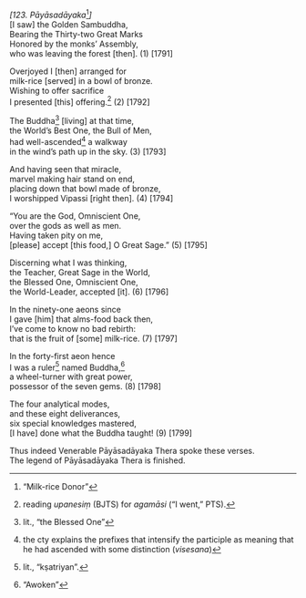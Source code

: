 *\[123. Pāyāsadāyaka*[^1]*\]*  
\[I saw\] the Golden Sambuddha,  
Bearing the Thirty-two Great Marks  
Honored by the monks’ Assembly,  
who was leaving the forest \[then\]. (1) \[1791\]

Overjoyed I \[then\] arranged for  
milk-rice \[served\] in a bowl of bronze.  
Wishing to offer sacrifice  
I presented \[this\] offering.[^2] (2) \[1792\]

The Buddha[^3] \[living\] at that time,  
the World’s Best One, the Bull of Men,  
had well-ascended[^4] a walkway  
in the wind’s path up in the sky. (3) \[1793\]

And having seen that miracle,  
marvel making hair stand on end,  
placing down that bowl made of bronze,  
I worshipped Vipassi \[right then\]. (4) \[1794\]

“You are the God, Omniscient One,  
over the gods as well as men.  
Having taken pity on me,  
\[please\] accept \[this food,\] O Great Sage.” (5) \[1795\]

Discerning what I was thinking,  
the Teacher, Great Sage in the World,  
the Blessed One, Omniscient One,  
the World-Leader, accepted \[it\]. (6) \[1796\]

In the ninety-one aeons since  
I gave \[him\] that alms-food back then,  
I’ve come to know no bad rebirth:  
that is the fruit of \[some\] milk-rice. (7) \[1797\]

In the forty-first aeon hence  
I was a ruler[^5] named Buddha,[^6]  
a wheel-turner with great power,  
possessor of the seven gems. (8) \[1798\]

The four analytical modes,  
and these eight deliverances,  
six special knowledges mastered,  
\[I have\] done what the Buddha taught! (9) \[1799\]

Thus indeed Venerable Pāyāsadāyaka Thera spoke these verses.  
The legend of Pāyāsadāyaka Thera is finished.

[^1]: “Milk-rice Donor”

[^2]: reading *upanesiṃ* (BJTS) for *agamāsi* (“I went,” PTS).

[^3]: lit., “the Blessed One”

[^4]: the cty explains the prefixes that intensify the participle as meaning that he had ascended with some distinction (*visesana*)

[^5]: lit., “kṣatriyan”.

[^6]: “Awoken”
